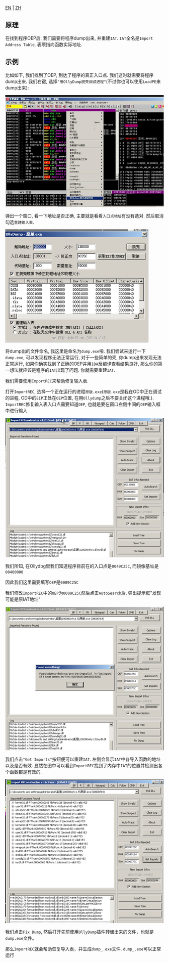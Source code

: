[EN](./fix-iat.md) | [ZH](./fix-iat-zh.md)
## 原理

在找到程序OEP后, 我们需要将程序dump出来, 并重建`IAT`. `IAT`全名是`Import Address Table`, 表项指向函数实际地址.

## 示例

比如如下, 我们找到了OEP, 到达了程序的真正入口点. 我们这时就需要将程序dump出来. 我们右键, 选择`"用OllyDump脱壳调试进程"`(不过你也可以使用`LoadPE`来dump出来):

![right_click.jpg](./figure/fix_iat/right_click.jpg)

弹出一个窗口, 看一下地址是否正确, 主要就是看看`入口点地址`有没有选对. 然后取消勾选`重建输入表`.

![dump.png](./figure/fix_iat/dump.png)

将dump出的文件命名, 我这里是命名为`dump.exe`啦. 我们尝试来运行一下`dump.exe`, 可以发现程序无法正常运行, 对于一些简单的壳, 你dump出来发现无法正常运行, 如果你确实找到了正确的OEP并用`IDA`反编译查看结果良好, 那么你的第一想法就应该是程序的`IAT`出现了问题. 你就需要重建`IAT`.

我们需要使用`ImportREC`来帮助修复输入表.

打开`ImportREC`, 选择一个正在运行的进程`原版.exe`(`原版.exe`是我在OD中正在调试的进程, OD中的`EIP`正处在`OEP`位置, 在用`Ollydump`之后不要关闭这个进程哦.). `ImportREC`修复输入表入口点需要知道`OEP`, 也就是要在窗口右侧中间的`OEP`输入框中进行输入

![importrec.png](./figure/fix_iat/importrec.png)

我们所知, 在Ollydbg里我们知道程序目前在的入口点是`0049C25C`, 而镜像基址是`00400000`

因此我们这里需要填写`OEP`是`0009C25C`

我们修改`ImportREC`中的`OEP`为`0009C25C`然后点击`AutoSearch`后, 弹出提示框"发现可能是原IAT地址"

![auto_search.png](./figure/fix_iat/auto_search.png)

我们点击`"Get Imports"`按钮便可以重建`IAT`. 左侧会显示`IAT`中各导入函数的地址以及是否有效. 显然在图中可以看到`ImportREC`找到了内存中`IAT`的位置并检测出各个函数都是有效的.

![get_imports.png](./figure/fix_iat/get_imports.png)

我们点击`Fix Dump`, 然后打开先前使用`OllyDump`插件转储出来的文件，也就是`dump.exe`文件。

那么`ImportREC`就会帮助恢复导入表，并生成`dump_.exe`文件. `dump_.exe`可以正常运行
